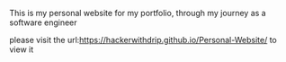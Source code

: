 This is my personal website for my portfolio, through my journey as a software engineer

please visit the url:https://hackerwithdrip.github.io/Personal-Website/
to view it

